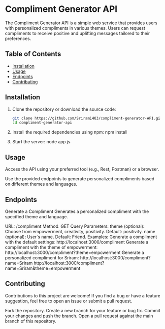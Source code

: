 # Compliment Generator API

The Compliment Generator API is a simple web service that provides users with personalized compliments in various themes. Users can request compliments to receive positive and uplifting messages tailored to their preferences.

## Table of Contents

- [Installation](#installation)
- [Usage](#usage)
- [Endpoints](#endpoints)
- [Contributing](#contributing)


## Installation

1. Clone the repository or download the source code:

   ```bash
   git clone https://github.com/Sriram1403/compliment-generator-API.git
   cd compliment-generator-api

2. Install the required dependencies using npm:
     npm install
3. Start the server:
     node app.js

## Usage

Access the API using your preferred tool (e.g., Rest, Postman) or a browser.

Use the provided endpoints to generate personalized compliments based on different themes and languages.

## Endpoints

Generate a Compliment
Generates a personalized compliment with the specified theme and language.

URL: /compliment
Method: GET
Query Parameters:
theme (optional): Choose from empowerment, creativity, positivity. Default: positivity.
name (optional): User's name. Default: Friend.
Examples:
Generate a compliment with the default settings:
  http://localhost:3000/compliment
Generate a compliment with the theme of empowerment:
  http://localhost:3000/compliment?theme=empowerment
Generate a personalized compliment for Sriram:
   http://localhost:3000/compliment?name=Sriram
   http://localhost:3000/compliment?name=Sriram&theme=empowerment

## Contributing

Contributions to this project are welcome! If you find a bug or have a feature suggestion, feel free to open an issue or submit a pull request.

Fork the repository.
Create a new branch for your feature or bug fix.
Commit your changes and push the branch.
Open a pull request against the main branch of this repository.


